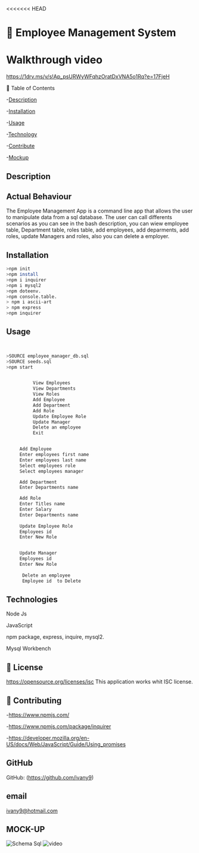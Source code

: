 <<<<<<< HEAD
# 🥇 Employee Management System



# Walkthrough video 
https://1drv.ms/v/s!Ap_psURWyWFqhzOratDxVNA5o1Rq?e=17FjeH

🎫 Table of Contents

-[Description](#Description)

-[Installation](#Installation)

-[Usage](#usage)

-[Technology](#License)

-[Contribute](#Contribute)

-[Mockup](#mock-up)



##  Description
    
 ## Actual Behaviour
 The Employee Management App is a command line app that allows the user to manipulate data from a sql database. The user can call differents scenarios  as you can see in the bash description, you can wiew employee table, Department table, roles table, add employees, add deparments, add roles, update Managers and roles, also you can delete a employer. 




## Installation

```bash
>npm init
>npm install 
>npm i inquirer
>npm i mysql2
>npm doteenv.
>npm console.table.
> npm i ascii-art
> npm express
>npm inquirer

```


## Usage

```bash


>SOURCE employee_manager_db.sql
>SOURCE seeds.sql
>npm start


          View Employees
          View Departments
          View Roles
          Add Employee
          Add Department
          Add Role
          Update Employee Role
          Update Manager
          Delete an employee
          Exit


     Add Employee
     Enter employees first name
     Enter employees last name
     Select employees role
     Select employees manager

     Add Department
     Enter Departments name

     Add Role 
     Enter Titles name
     Enter Salary
     Enter Departments name
 
     Update Employee Role
     Employees id
     Enter New Role


     Update Manager
     Employees id
     Enter New Role
 
      Delete an employee
      Employee id  to Delete
```

     



## Technologies

 Node Js

 JavaScript

 npm package, express, inquire, mysql2.

 Mysql Workbench

 



## 🎎 License


 https://opensource.org/licenses/isc
This application works whit ISC license.

## 🎎 Contributing

-https://www.npmjs.com/

-https://www.npmjs.com/package/inquirer

-https://developer.mozilla.org/en-US/docs/Web/JavaScript/Guide/Using_promises



## GitHub

GitHub: (https://github.com/ivany9)

## email

 ivany9@hotmail.com



## MOCK-UP

![Schema Sql](https://user-images.githubusercontent.com/83906297/131209874-c8679236-37c1-4d0b-b7cb-b37f43dd538d.gif)
![video](https://user-images.githubusercontent.com/83906297/131209879-c4edc86c-9b42-4a7e-91c1-6ee077042289.gif)



 
   
